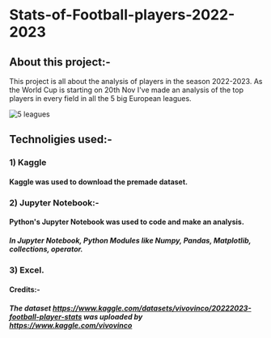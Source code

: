 # Stats-of-Football-players-2022-2023

## About this project:-

This project is all about the analysis of players in the season 2022-2023. As the World Cup is starting on 20th Nov I've made an analysis of the top players in every field in all the 5 big European leagues.

![5 leagues](https://user-images.githubusercontent.com/98260570/202894575-98e85084-b1eb-410a-9688-26ef8b0028be.jpg)

## Technoligies used:-
### 1) Kaggle
#### Kaggle was used to download the premade dataset. 
### 2) Jupyter Notebook:-
#### Python's Jupyter Notebook was used to code and make an analysis.
##### In Jupyter Notebook, Python Modules like Numpy, Pandas, Matplotlib, collections, operator.
### 3) Excel.
#### Credits:- 
##### The dataset https://www.kaggle.com/datasets/vivovinco/20222023-football-player-stats was uploaded by https://www.kaggle.com/vivovinco
